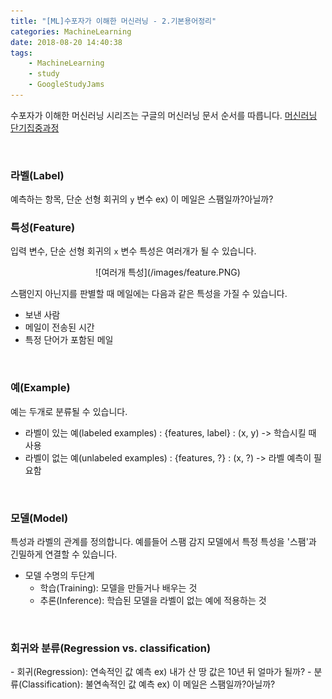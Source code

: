 ```yaml
---
title: "[ML]수포자가 이해한 머신러닝 - 2.기본용어정리"
categories: MachineLearning
date: 2018-08-20 14:40:38
tags:
    - MachineLearning
    - study
    - GoogleStudyJams
---
```

수포자가 이해한 머신러닝 시리즈는 구글의 머신러닝 문서 순서를 따릅니다.
[머신러닝 단기집중과정]

[머신러닝 단기집중과정]: https://developers.google.com/machine-learning/crash-course/ "머신러닝 단기집중과정"
<br/>

### 라벨(Label)
예측하는 항목, 단순 선형 회귀의 `y` 변수
ex) 이 메일은 스팸일까?아닐까?
<br/>

### 특성(Feature)
입력 변수, 단순 선형 회귀의 `x` 변수
특성은 여러개가 될 수 있습니다. 
<center> ![여러개 특성](/images/feature.PNG) </center>

스팸인지 아닌지를 판별할 때 메일에는 다음과 같은 특성을 가질 수 있습니다.
- 보낸 사람
- 메일이 전송된 시간
- 특정 단어가 포함된 메일

<br/>

### 예(Example)
예는 두개로 분류될 수 있습니다.

- 라벨이 있는 예(labeled examples) : {features, label} : (x, y) -> 학습시킬 때 사용
- 라벨이 없는 예(unlabeled examples) : {features, ?} : (x, ?) -> 라벨 예측이 필요함

<br/>

### 모델(Model)
특성과 라벨의 관계를 정의합니다. 예를들어 스팸 감지 모델에서 특정 특성을 '스팸'과 긴밀하게 연결할 수 있습니다.
- 모델 수명의 두단계
    - 학습(Training): 모델을 만들거나 배우는 것
    - 추론(Inference): 학습된 모델을 라벨이 없는 예에 적용하는 것

<br/>

### 회귀와 분류(Regression vs. classification)
<p>
- 회귀(Regression): 연속적인 값 예측    ex) 내가 산 땅 값은 10년 뒤 얼마가 될까? 
- 분류(Classification): 불연속적인 값 예측   ex) 이 메일은 스팸일까?아닐까?
</P>